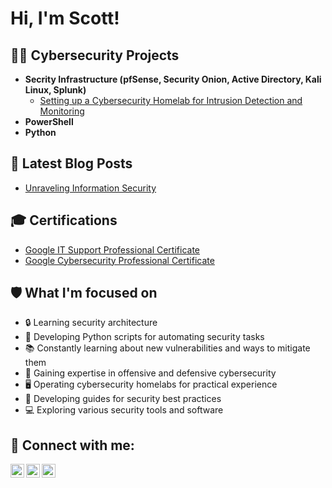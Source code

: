 <h1>Hi, I'm Scott! </h1>

<h2>👨‍💻 Cybersecurity Projects</h2>

- <b>Secrity Infrastructure (pfSense, Security Onion, Active Directory, Kali Linux, Splunk)</b>
  - [Setting up a Cybersecurity Homelab for Intrusion Detection and Monitoring](https://www.staticsquid.com/blog/setting-up-a-cybersecurity-homelab-for-intrusion-detection-and-monitoring)
- <b>PowerShell</b>  
- <b>Python</b>


<h2>📝 Latest Blog Posts</h2>

- [Unraveling Information Security](https://www.staticsquid.com/blog/unraveling-information-security)

## 🎓 Certifications

- [Google IT Support Professional Certificate](https://www.coursera.org/account/accomplishments/professional-cert/JB7AHWAEP7WZ)
- [Google Cybersecurity Professional Certificate](https://www.coursera.org/account/accomplishments/professional-cert/5BGHA2L3MVBE)

## 🛡️ What I'm focused on

- 🔒 Learning security architecture
- 🐍 Developing Python scripts for automating security tasks
- 📚 Constantly learning about new vulnerabilities and ways to mitigate them
- 🧠 Gaining expertise in offensive and defensive cybersecurity
- 🖥️ Operating cybersecurity homelabs for practical experience
- 📘 Developing guides for security best practices
- 💻 Exploring various security tools and software

<h2> 🤳 Connect with me:</h2>

[<img align="left" alt="ScottLavares | LinkedIn" width="22px" src="https://cdn.jsdelivr.net/npm/simple-icons@v3/icons/linkedin.svg" />][linkedin]
[<img align="left" alt="ScottLavares | Instagram" width="22px" src="https://cdn.jsdelivr.net/npm/simple-icons@v3/icons/instagram.svg" />][instagram]
[<img align="left" alt="Email" width="22px" src="https://raw.githubusercontent.com/peterthehan/peterthehan/master/assets/gmail.svg" />][gmail]

[instagram]: https://www.instagram.com/scottlavares/
[linkedin]: https://www.linkedin.com/in/scottlavares/
[gmail]: mailto:scottlavares@gmail.com


<!--
**joshmadakor1/joshmadakor1** is a ✨ _special_ ✨ repository because its `README.md` (this file) appears on your GitHub profile.

Here are some ideas to get you started:

- 🔭 I’m currently working on ...
- 🌱 I’m currently learning ...
- 👯 I’m looking to collaborate on ...
- 🤔 I’m looking for help with ...
- 💬 Ask me about ...
- 📫 How to reach me: ...
- 😄 Pronouns: ...
- ⚡ Fun fact: ...
-->
